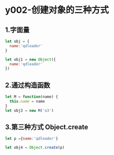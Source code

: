 
# y002-创建对象的三种方式
## 1.字面量

```js
let obj = {
  name:'qdleader'
}

let obj1 = new Object({
  name:'qdleader'
})
```



## 2.通过构造函数

```js
let M = function(name) {
  this.name = name
}
let obj3 = new M('o3')
```


## 3.第三种方式 Object.create

```js
let p ={name:'qdleader'}

let obj4 = Object.create(p)

```
